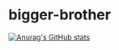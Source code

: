 # bigger-brother
[![Anurag's GitHub stats](https://github-readme-stats.vercel.app/api?username=bbuucckkyy)](https://github.com/anuraghazra/github-readme-stats)
